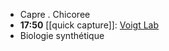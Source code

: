 - Capre . Chicoree
- **17:50** [[quick capture]]:  [Voigt Lab](https://web.mit.edu/voigtlab/)
- Biologie synthétique